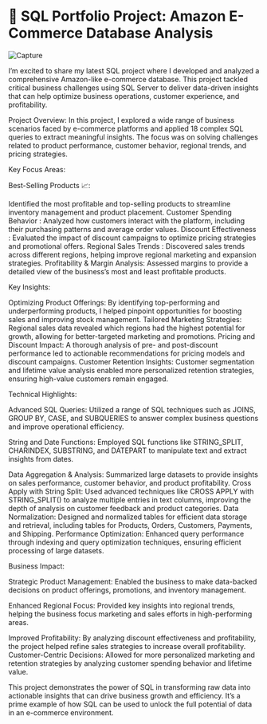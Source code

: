 # 🚀 SQL Portfolio Project: Amazon E-Commerce Database Analysis


![Capture](https://github.com/user-attachments/assets/77cc1125-3217-4ea8-89c6-fc6d6691965a)

I’m excited to share my latest SQL project where I developed and analyzed a comprehensive Amazon-like e-commerce database. This project tackled critical business challenges using SQL Server to deliver data-driven insights that can help optimize business operations, customer experience, and profitability.


Project Overview:
In this project, I explored a wide range of business scenarios faced by e-commerce platforms and applied 18 complex SQL queries to extract meaningful insights. The focus was on solving challenges related to product performance, customer behavior, regional trends, and pricing strategies.

Key Focus Areas:

Best-Selling Products 📈: 

Identified the most profitable and top-selling products to streamline inventory management and product placement.
Customer Spending Behavior : 
Analyzed how customers interact with the platform, including their purchasing patterns and average order values.
Discount Effectiveness : 
Evaluated the impact of discount campaigns to optimize pricing strategies and promotional offers.
Regional Sales Trends : 
Discovered sales trends across different regions, helping improve regional marketing and expansion strategies.
Profitability & Margin Analysis: 
Assessed margins to provide a detailed view of the business’s most and least profitable products.

Key Insights:

Optimizing Product Offerings: 
By identifying top-performing and underperforming products, I helped pinpoint opportunities for boosting sales and improving stock management.
Tailored Marketing Strategies: 
Regional sales data revealed which regions had the highest potential for growth, allowing for better-targeted marketing and promotions.
Pricing and Discount Impact: 
A thorough analysis of pre- and post-discount performance led to actionable recommendations for pricing models and discount campaigns.
Customer Retention Insights: 
Customer segmentation and lifetime value analysis enabled more personalized retention strategies, ensuring high-value customers remain engaged.

Technical Highlights:

Advanced SQL Queries: Utilized a range of SQL techniques such as JOINS, GROUP BY, CASE, and SUBQUERIES to answer complex business questions and improve operational efficiency.

String and Date Functions: 
Employed SQL functions like STRING_SPLIT, CHARINDEX, SUBSTRING, and DATEPART to manipulate text and extract insights from dates.

Data Aggregation & Analysis: 
Summarized large datasets to provide insights on sales performance, customer behavior, and product profitability.
Cross Apply with String Split: 
Used advanced techniques like CROSS APPLY with STRING_SPLIT() to analyze multiple entries in text columns, improving the depth of analysis on customer feedback and product categories.
Data Normalization: 
Designed and normalized tables for efficient data storage and retrieval, including tables for Products, Orders, Customers, Payments, and Shipping.
Performance Optimization: Enhanced query performance through indexing and query optimization techniques, ensuring efficient processing of large datasets.

Business Impact:

Strategic Product Management: Enabled the business to make data-backed decisions on product offerings, promotions, and inventory management.

Enhanced Regional Focus: 
Provided key insights into regional trends, helping the business focus marketing and sales efforts in high-performing areas.

Improved Profitability: 
By analyzing discount effectiveness and profitability, the project helped refine sales strategies to increase overall profitability.
Customer-Centric Decisions: Allowed for more personalized marketing and retention strategies by analyzing customer spending behavior and lifetime value.

This project demonstrates the power of SQL in transforming raw data into actionable insights that can drive business growth and efficiency. It’s a prime example of how SQL can be used to unlock the full potential of data in an e-commerce environment.



